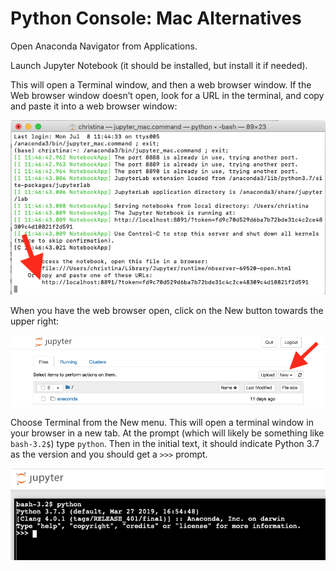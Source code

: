 # Python Console: Mac Alternatives

Open Anaconda Navigator from Applications.  

Launch Jupyter Notebook (it should be installed, but install it if needed).


This will open a Terminal window, and then a web browser window.  If the Web browser window doesn’t open, look for a URL in the terminal, and copy and paste it into a web browser window:

![](images/JupyterLaunchTerminal.png)

When you have the web browser open, click on the New button towards the upper right:

![](images/JupyterNew.png)

Choose Terminal from the New menu.  This will open a terminal window in your browser in a new tab.  At the prompt (which will likely be something like `bash-3.2$`) type `python`.  Then in the initial text, it should indicate Python 3.7 as the version and you should get a `>>>` prompt.

![](images/JupyterTerminal.png)